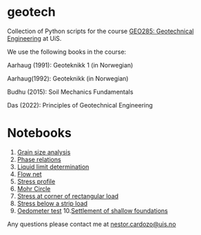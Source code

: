 # geotech

Collection of Python scripts for the course [GEO285: Geotechnical Engineering](https://www.uis.no/en/course/GEO285_1) at UiS.

We use the following books in the course:

Aarhaug (1991): Geoteknikk 1 (in Norwegian)

Aarhaug(1992): Geoteknikk (in Norwegian)

Budhu (2015): Soil Mechanics Fundamentals

Das (2022): Principles of Geotechnical Engineering

# Notebooks

1. [Grain size analysis](grain_size.ipynb)
2. [Phase relations](phase_relations.ipynb)
3. [Liquid limit determination](liquid_limit.ipynb)
4. [Flow net](flow_net.ipynb)
5. [Stress profile](stress_profile.ipynb)
6. [Mohr Circle](mohr_circle.ipynb)
7. [Stress at corner of rectangular load](rect_load.ipynb)
8. [Stress below a strip load](strip_load.ipynb)
9. [Oedometer test](oedometer_test.ipynb)
10.[Settlement of shallow foundations](settlements.ipynb)

Any questions please contact me at [nestor.cardozo@uis.no](mailto:nestor.cardozo@uis.no)